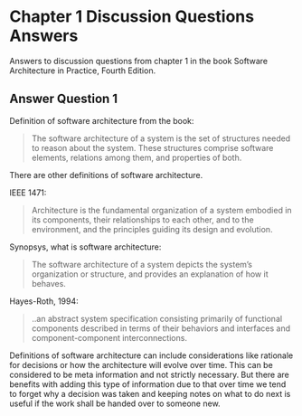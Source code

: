 # Chapter 1 Discussion Questions Answers

Answers to discussion questions from chapter 1 in the book Software Architecture in Practice, Fourth Edition.

## Answer Question 1

Definition of software architecture from the book:

> The software architecture of a system is the set of structures needed to reason about the system. These structures comprise software elements, relations among them, and properties of both.

There are other definitions of software architecture.

IEEE 1471:

> Architecture is the fundamental organization of a system embodied in its components, their relationships to each other, and to the environment, and the principles guiding its design and evolution.

Synopsys, what is software architecture:

> The software architecture of a system depicts the system’s organization or structure, and provides an explanation of how it behaves.

Hayes-Roth, 1994:

> ..an abstract system specification consisting primarily of functional components described in terms of their behaviors and interfaces and component-component interconnections.

Definitions of software architecture can include considerations like rationale for decisions or how the architecture will evolve over time. This can be considered to be meta information and not strictly necessary. But there are benefits with adding this type of information due to that over time we tend to forget why a decision was taken and keeping notes on what to do next is useful if the work shall be handed over to someone new.
